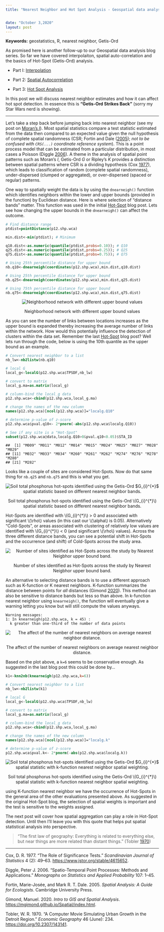```yaml
---
title: "Nearest Neighbor and Hot Spot Analysis - Geospatial data analysis in #rstats. Part 3b"


date: "October 3,2020"
layout: post
---
```



<section class="main-content">
<p><strong>Keywords:</strong> geostatistics, R, nearest neighbor, Getis-Ord</p>
<p>As promised here is another follow-up to our Geospatial data analysis blog series. So far we have covered interpolaiton, spatial auto-correlation and the basics of Hot-Spot (Getis-Ord) analysis.</p>
<ul>
<li><p>Part I: <a href="https://swampthingecology.org/blog/geospatial-data-analysis-in-rstats.-part-1/" target="_blank">Interpolation</a></p></li>
<li><p>Part 2: <a href="https://swampthingecology.org/blog/geospatial-data-analysis-in-rstats.-part-2/" target="_blank">Spatial Autocorrelation</a></p></li>
<li><p>Part 3: <a href="https://swampthingecology.org/blog/hot-spot-analysis-geospatial-data-analysis-in-rstats.-part-3/" target="_blank">Hot Spot Analysis</a></p></li>
</ul>
<p>In this post we will discuss nearest neighbor estimates and how it can affect hot spot detection. In essence this is <strong>“Getis-Ord Strikes Back”</strong> (sorry my Star Wars nerd is showing).</p>
<hr />
<p>Let’s take a step back before jumping back into nearest neighbor (see my post on <a href="https://swampthingecology.org/blog/geospatial-data-analysis-in-rstats.-part-2/" target="_blank">Moran’s <em>I</em></a>). Most spatial statistics compare a test statistic estimated from the data then compared to an expected value given the null hypothesis of complete spatial randomness (CSR; <span class="citation">Fortin and Dale (<a href="#ref-fortin_spatial_2005" role="doc-biblioref">2005</a>)</span>; <em>not to be confused with <code>CRS(...)</code> coordinate reference system</em>). This is a point process model that can be estimated from a particular distribution, in most cases a Poisson <span class="citation">(Diggle <a href="#ref-diggle_spatio-temporal_2006" role="doc-biblioref">2006</a>)</span>. A theme in the analysis of spatial point patterns such as Moran’s <em>I</em>, Getis-Ord <em>G</em> or Ripley’s <em>K</em> provides a distinction between spatial patterns where CSR is a dividing hypothesis <span class="citation">(Cox <a href="#ref-cox_role_1977" role="doc-biblioref">1977</a>)</span>, which leads to classification of random (complete spatial randomness), under-dispersed (clumped or aggregated), or over-dispersed (spaced or regular) patterns.</p>
<!-- resource: 
https://joparga3.github.io/spatial_point_pattern/ 
https://www.seas.upenn.edu/~ese502/NOTEBOOK/Part_I/2_Models_of_Spatial_Randomness.pdf
https://training.fws.gov/courses/references/tutorials/geospatial/CSP7304/documents/PointPatterTutorial.pdf

### Models of Spatial Randomness

The _Principle of Insufficient Reason_ or Laplace Principle asserts that if there is no information to indicate that either of two events is more likely than others, then they should be treated as equally likely. Translating this into a graphical explanation, if we have an area divided in equal areas, there is no reason to believe that this point is more likely to appear in either left half or the (identical) right half.  If we look at the image below, for the first case, any given point should have the same probability (1/2) of appearing in either half of the area. If we divide the areas again by half, then points should have the same probability (1/4) of appearing in any of the 4 squares and so on. 

<img src="{{ site.url }}{{ site.baseurl }}/knitr_files/2020-10-08-NN_HotSpot_files/figure-html/Laplace-1.png" style="display: block; margin: auto;" />

Therefore the assumptions of spatially random models are: 

1. Without any given information on the likelihood of events occurring being different across the dataset (study area), the probability should be the same for all events across the study area (Laplace Principal).

2. Locations of points have no influence on one another (i.e. spatial autocorrelation)

-->
<p>Below we are going to import some data, use different techniques to estimate nearest neighbor and see how that affects Hot spot detection.</p>
<div id="lets-get-started" class="section level3">
<h3>Let’s get started</h3>
<p>Before we get too deep into things here are the necessary packages we will be using.</p>
<div class="sourceCode" id="cb1"><pre class="sourceCode r"><code class="sourceCode r"><a class="sourceLine" id="cb1-1" title="1"><span class="co">## Libraries</span></a>
<a class="sourceLine" id="cb1-2" title="2"><span class="co"># read xlsx files</span></a>
<a class="sourceLine" id="cb1-3" title="3"><span class="kw">library</span>(readxl)</a>
<a class="sourceLine" id="cb1-4" title="4"></a>
<a class="sourceLine" id="cb1-5" title="5"><span class="co"># Geospatial </span></a>
<a class="sourceLine" id="cb1-6" title="6"><span class="kw">library</span>(rgdal)</a>
<a class="sourceLine" id="cb1-7" title="7"><span class="kw">library</span>(rgeos)</a>
<a class="sourceLine" id="cb1-8" title="8"><span class="kw">library</span>(raster)</a>
<a class="sourceLine" id="cb1-9" title="9"><span class="kw">library</span>(spdep)</a></code></pre></div>
<p>Same data and links from last post.</p>
<ul>
<li><p>Download the data (as a zip file) <a href="https://www.epa.gov/sites/production/files/2014-03/sf1data.zip" target="_blank">here</a>!</p></li>
<li><p>Download the Water Conservation Areas shapefile <a href="%22https://www.swampthingecology.org/blog/data/hotspot/WCAs.zip%22" target="&quot;_blank">here</a>!</p></li>
</ul>
<div class="sourceCode" id="cb2"><pre class="sourceCode r"><code class="sourceCode r"><a class="sourceLine" id="cb2-1" title="1"><span class="co"># Define spatial datum</span></a>
<a class="sourceLine" id="cb2-2" title="2">utm17&lt;-<span class="kw">CRS</span>(<span class="st">&quot;+proj=utm +zone=17 +datum=WGS84 +units=m&quot;</span>)</a>
<a class="sourceLine" id="cb2-3" title="3">wgs84&lt;-<span class="kw">CRS</span>(<span class="st">&quot;+proj=longlat +datum=WGS84 +no_defs +ellps=WGS84 +towgs84=0,0,0&quot;</span>)</a>
<a class="sourceLine" id="cb2-4" title="4"></a>
<a class="sourceLine" id="cb2-5" title="5"><span class="co"># Read shapefile</span></a>
<a class="sourceLine" id="cb2-6" title="6">wcas&lt;-<span class="kw">readOGR</span>(GISdata,<span class="st">&quot;WCAs&quot;</span>)</a>
<a class="sourceLine" id="cb2-7" title="7">wcas&lt;-<span class="kw">spTransform</span>(wcas,utm17)</a>
<a class="sourceLine" id="cb2-8" title="8"></a>
<a class="sourceLine" id="cb2-9" title="9"><span class="co"># Read the spreadsheet</span></a>
<a class="sourceLine" id="cb2-10" title="10">p12&lt;-readxl<span class="op">::</span><span class="kw">read_xls</span>(<span class="st">&quot;data/P12join7FINAL.xls&quot;</span>,<span class="dt">sheet=</span><span class="dv">2</span>)</a>
<a class="sourceLine" id="cb2-11" title="11"></a>
<a class="sourceLine" id="cb2-12" title="12"><span class="co"># Clean up the headers</span></a>
<a class="sourceLine" id="cb2-13" title="13"><span class="kw">colnames</span>(p12)&lt;-<span class="kw">sapply</span>(<span class="kw">strsplit</span>(<span class="kw">names</span>(p12),<span class="st">&quot;</span><span class="ch">\\</span><span class="st">$&quot;</span>),<span class="st">&quot;[&quot;</span>,<span class="dv">1</span>)</a>
<a class="sourceLine" id="cb2-14" title="14">p12&lt;-<span class="kw">data.frame</span>(p12)</a>
<a class="sourceLine" id="cb2-15" title="15">p12[p12<span class="op">==-</span><span class="dv">9999</span>]&lt;-<span class="ot">NA</span></a>
<a class="sourceLine" id="cb2-16" title="16">p12[p12<span class="op">==-</span><span class="fl">3047.6952</span>]&lt;-<span class="ot">NA</span></a>
<a class="sourceLine" id="cb2-17" title="17"></a>
<a class="sourceLine" id="cb2-18" title="18"><span class="co"># Convert the data.frame() to SpatialPointsDataFrame</span></a>
<a class="sourceLine" id="cb2-19" title="19">vars&lt;-<span class="kw">c</span>(<span class="st">&quot;STA_ID&quot;</span>,<span class="st">&quot;CYCLE&quot;</span>,<span class="st">&quot;SUBAREA&quot;</span>,<span class="st">&quot;DECLONG&quot;</span>,<span class="st">&quot;DECLAT&quot;</span>,<span class="st">&quot;DATE&quot;</span>,<span class="st">&quot;TPSDF&quot;</span>)</a>
<a class="sourceLine" id="cb2-20" title="20">p12.shp&lt;-<span class="kw">SpatialPointsDataFrame</span>(<span class="dt">coords=</span>p12[,<span class="kw">c</span>(<span class="st">&quot;DECLONG&quot;</span>,<span class="st">&quot;DECLAT&quot;</span>)],</a>
<a class="sourceLine" id="cb2-21" title="21">                               <span class="dt">data=</span>p12[,vars],<span class="dt">proj4string =</span>wgs84)</a>
<a class="sourceLine" id="cb2-22" title="22"><span class="co"># transform to UTM (something I like to do...but not necessary)</span></a>
<a class="sourceLine" id="cb2-23" title="23">p12.shp&lt;-<span class="kw">spTransform</span>(p12.shp,utm17)</a>
<a class="sourceLine" id="cb2-24" title="24"></a>
<a class="sourceLine" id="cb2-25" title="25"><span class="co"># Subset the data for wet season data only and only WCA sites</span></a>
<a class="sourceLine" id="cb2-26" title="26">p12.shp2&lt;-<span class="kw">subset</span>(p12.shp,CYCLE<span class="op">%in%</span><span class="kw">c</span>(<span class="dv">0</span>,<span class="dv">2</span>))</a>
<a class="sourceLine" id="cb2-27" title="27">p12.shp.wca&lt;-p12.shp2[wcas,]</a>
<a class="sourceLine" id="cb2-28" title="28"></a>
<a class="sourceLine" id="cb2-29" title="29"><span class="co"># Double check for NAs in the dataset</span></a>
<a class="sourceLine" id="cb2-30" title="30"><span class="kw">subset</span>(p12.shp.wca<span class="op">@</span>data,<span class="kw">is.na</span>(TPSDF)<span class="op">==</span>T)</a>
<a class="sourceLine" id="cb2-31" title="31"></a>
<a class="sourceLine" id="cb2-32" title="32"><span class="co"># Remove NA sample</span></a>
<a class="sourceLine" id="cb2-33" title="33">p12.shp.wca&lt;-<span class="kw">subset</span>(p12.shp.wca,<span class="kw">is.na</span>(TPSDF)<span class="op">==</span>F)</a></code></pre></div>
<p>Here is a quick map the of the subsetted data</p>
<div class="sourceCode" id="cb3"><pre class="sourceCode r"><code class="sourceCode r"><a class="sourceLine" id="cb3-1" title="1"><span class="kw">par</span>(<span class="dt">mar=</span><span class="kw">c</span>(<span class="fl">0.1</span>,<span class="fl">0.1</span>,<span class="fl">0.1</span>,<span class="fl">0.1</span>),<span class="dt">oma=</span><span class="kw">c</span>(<span class="dv">0</span>,<span class="dv">0</span>,<span class="dv">0</span>,<span class="dv">0</span>))</a>
<a class="sourceLine" id="cb3-2" title="2"><span class="kw">plot</span>(wcas)</a>
<a class="sourceLine" id="cb3-3" title="3"><span class="kw">plot</span>(p12.shp.wca,<span class="dt">pch=</span><span class="dv">21</span>,<span class="dt">bg=</span><span class="kw">adjustcolor</span>(<span class="st">&quot;dodgerblue1&quot;</span>,<span class="fl">0.5</span>),<span class="dt">cex=</span><span class="dv">1</span>,<span class="dt">add=</span>T)</a>
<a class="sourceLine" id="cb3-4" title="4">mapmisc<span class="op">::</span><span class="kw">scaleBar</span>(utm17,<span class="st">&quot;bottomright&quot;</span>,<span class="dt">bty=</span><span class="st">&quot;n&quot;</span>,<span class="dt">cex=</span><span class="dv">1</span>,<span class="dt">seg.len=</span><span class="dv">4</span>)</a></code></pre></div>
<div class="figure" style="text-align: center">
<img src="{{ site.url }}{{ site.baseurl }}/knitr_files/2020-10-08-NN_HotSpot_files/figure-html/unnamed-chunk-3-1.png" alt="Monitoring location from R-EMAP Phase I, wet season sampling (cycles 0 and 2) within the Water Conservation Areas."  />
<p class="caption">
Monitoring location from R-EMAP Phase I, wet season sampling (cycles 0 and 2) within the Water Conservation Areas.
</p>
</div>
</div>
<div id="nearest-neighbor" class="section level3">
<h3>Nearest Neighbor</h3>
<p>As discussed in our prior blog post, average nearest neighbor (ANN) analysis measures the average distance from each point in the study area to its nearest point. In some cases, this methods can be sensitive to which distance bands are identified and can therefore be carried forward into other analyses that rely on nearest neighbor spatial weighting. However, ANN statistic is one of many distance based point pattern analysis statistics that can be used to spatially weight the dataset necessary for spatial statistical evaluation. Others include K, L and pair correlation function (g; not to confused with Getis-Ord <em>G</em>) <span class="citation">(Gimond <a href="#ref-gimond_intro_2020" role="doc-biblioref">2020</a>)</span>.</p>
<!-- https://pro.arcgis.com/en/pro-app/tool-reference/spatial-statistics/h-how-average-nearest-neighbor-distance-spatial-st.htm#:~:text=The%20average%20nearest%20neighbor%20ratio,covering%20the%20same%20total%20area). -->
<p>One way to spatially weight the data is by using the <code>dnearneigh()</code> function which identifies neighbors within the lower and upper bounds (provided in the function) by Euclidean distance. Here is where selection of “distance bands” matter. This function was used in the initial <a href="https://swampthingecology.org/blog/hot-spot-analysis-geospatial-data-analysis-in-rstats.-part-3/" target="_blank">Hot-Spot</a> blog post. Lets see how changing the upper bounds in the <code>dnearneigh()</code> can affect the outcome.</p>
<div class="sourceCode" id="cb4"><pre class="sourceCode r"><code class="sourceCode r"><a class="sourceLine" id="cb4-1" title="1"><span class="co"># Find distance range</span></a>
<a class="sourceLine" id="cb4-2" title="2">ptdist=<span class="kw">pointDistance</span>(p12.shp.wca)</a>
<a class="sourceLine" id="cb4-3" title="3"></a>
<a class="sourceLine" id="cb4-4" title="4">min.dist&lt;-<span class="kw">min</span>(ptdist); <span class="co"># Minimum</span></a>
<a class="sourceLine" id="cb4-5" title="5"></a>
<a class="sourceLine" id="cb4-6" title="6">q10.dist&lt;-<span class="kw">as.numeric</span>(<span class="kw">quantile</span>(ptdist,<span class="dt">probs=</span><span class="fl">0.10</span>)); <span class="co"># Q10</span></a>
<a class="sourceLine" id="cb4-7" title="7">q25.dist&lt;-<span class="kw">as.numeric</span>(<span class="kw">quantile</span>(ptdist,<span class="dt">probs=</span><span class="fl">0.25</span>)); <span class="co"># Q25</span></a>
<a class="sourceLine" id="cb4-8" title="8">q75.dist&lt;-<span class="kw">as.numeric</span>(<span class="kw">quantile</span>(ptdist,<span class="dt">probs=</span><span class="fl">0.75</span>)); <span class="co"># Q75</span></a>
<a class="sourceLine" id="cb4-9" title="9"></a>
<a class="sourceLine" id="cb4-10" title="10"><span class="co"># Using 25th percentile distance for upper bound</span></a>
<a class="sourceLine" id="cb4-11" title="11">nb.q10&lt;-<span class="kw">dnearneigh</span>(<span class="kw">coordinates</span>(p12.shp.wca),min.dist,q10.dist)</a>
<a class="sourceLine" id="cb4-12" title="12"></a>
<a class="sourceLine" id="cb4-13" title="13"><span class="co"># Using 25th percentile distance for upper bound</span></a>
<a class="sourceLine" id="cb4-14" title="14">nb.q25&lt;-<span class="kw">dnearneigh</span>(<span class="kw">coordinates</span>(p12.shp.wca),min.dist,q25.dist)</a>
<a class="sourceLine" id="cb4-15" title="15"></a>
<a class="sourceLine" id="cb4-16" title="16"><span class="co"># Using 75th percentile distance for upper bound</span></a>
<a class="sourceLine" id="cb4-17" title="17">nb.q75&lt;-<span class="kw">dnearneigh</span>(<span class="kw">coordinates</span>(p12.shp.wca),min.dist,q75.dist)</a></code></pre></div>
<div class="figure" style="text-align: center">
<img src="{{ site.url }}{{ site.baseurl }}/knitr_files/2020-10-08-NN_HotSpot_files/figure-html/unnamed-chunk-5-1.png" alt="Neighborhood network with different upper bound values"  />
<p class="caption">
Neighborhood network with different upper bound values
</p>
</div>
<p>As you can see the number of links between locations increases as the upper bound is expanded thereby increasing the average number of links within the network. How would this potentially influence the detection of clusters within the data set. Remember the last <a href="https://swampthingecology.org/blog/hot-spot-analysis-geospatial-data-analysis-in-rstats.-part-3/" target="_blank">Hot-Spot</a> blog post? Well lets run through the code, below is using the 10th quantile as the upper bound as an example.</p>
<div class="sourceCode" id="cb5"><pre class="sourceCode r"><code class="sourceCode r"><a class="sourceLine" id="cb5-1" title="1"><span class="co"># Convert nearest neighbor to a list</span></a>
<a class="sourceLine" id="cb5-2" title="2">nb_lw&lt;-<span class="kw">nb2listw</span>(nb.q10)</a>
<a class="sourceLine" id="cb5-3" title="3"></a>
<a class="sourceLine" id="cb5-4" title="4"><span class="co"># local G</span></a>
<a class="sourceLine" id="cb5-5" title="5">local_g&lt;-<span class="kw">localG</span>(p12.shp.wca<span class="op">$</span>TPSDF,nb_lw)</a>
<a class="sourceLine" id="cb5-6" title="6"></a>
<a class="sourceLine" id="cb5-7" title="7"><span class="co"># convert to matrix</span></a>
<a class="sourceLine" id="cb5-8" title="8">local_g.ma=<span class="kw">as.matrix</span>(local_g)</a>
<a class="sourceLine" id="cb5-9" title="9"></a>
<a class="sourceLine" id="cb5-10" title="10"><span class="co"># column-bind the local_g data</span></a>
<a class="sourceLine" id="cb5-11" title="11">p12.shp.wca&lt;-<span class="kw">cbind</span>(p12.shp.wca,local_g.ma)</a>
<a class="sourceLine" id="cb5-12" title="12"></a>
<a class="sourceLine" id="cb5-13" title="13"><span class="co"># change the names of the new column</span></a>
<a class="sourceLine" id="cb5-14" title="14"><span class="kw">names</span>(p12.shp.wca)[<span class="kw">ncol</span>(p12.shp.wca)]=<span class="st">&quot;localg.Q10&quot;</span></a>
<a class="sourceLine" id="cb5-15" title="15"></a>
<a class="sourceLine" id="cb5-16" title="16"><span class="co"># determine p-value of z-score</span></a>
<a class="sourceLine" id="cb5-17" title="17">p12.shp.wca<span class="op">$</span>pval.q10&lt;-<span class="st"> </span><span class="dv">2</span><span class="op">*</span><span class="kw">pnorm</span>(<span class="op">-</span><span class="kw">abs</span>(p12.shp.wca<span class="op">$</span>localg.Q10))</a>
<a class="sourceLine" id="cb5-18" title="18"></a>
<a class="sourceLine" id="cb5-19" title="19"><span class="co"># See if any site is a &quot;Hot-Spot&quot;</span></a>
<a class="sourceLine" id="cb5-20" title="20"><span class="kw">subset</span>(p12.shp.wca<span class="op">@</span>data,localg.Q10<span class="op">&gt;</span><span class="dv">0</span><span class="op">&amp;</span>pval.q10<span class="op">&lt;</span><span class="fl">0.05</span>)<span class="op">$</span>STA_ID</a></code></pre></div>
<pre><code>##  [1] &quot;M009&quot; &quot;M011&quot; &quot;M012&quot; &quot;M014&quot; &quot;M015&quot; &quot;M024&quot; &quot;M025&quot; &quot;M027&quot; &quot;M028&quot; &quot;M029&quot;
## [11] &quot;M032&quot; &quot;M033&quot; &quot;M034&quot; &quot;M260&quot; &quot;M261&quot; &quot;M262&quot; &quot;M274&quot; &quot;M276&quot; &quot;M278&quot; &quot;M280&quot;
## [21] &quot;M282&quot;</code></pre>
<p>Looks like a couple of sites are considered Hot-Spots. Now do that same thing for <code>nb.q25</code> and <code>nb.q75</code> and this is what you get.</p>
<div class="figure" style="text-align: center">
<img src="{{ site.url }}{{ site.baseurl }}/knitr_files/2020-10-08-NN_HotSpot_files/figure-html/unnamed-chunk-8-1.png" alt="Soil total phosphorus hot-spots identified using the Getis-Ord $G_{i}^{*}$ spatial statistic based on different nearest neighbor bands."  />
<p class="caption">
Soil total phosphorus hot-spots identified using the Getis-Ord <span class="math inline">\(G_{i}^{*}\)</span> spatial statistic based on different nearest neighbor bands.
</p>
</div>
<p>Hot-Spots are identified with <span class="math inline">\(G_{i}^{*}\)</span> &gt; 0 and associated with significant <span class="math inline">\(\rho\)</span> values (in this cast our <span class="math inline">\(\alpha\)</span> is 0.05). Alternatively “Cold-Spots”, or areas associated with clustering of relatively low values are identified with <span class="math inline">\(G_{i}^{*}\)</span> &lt; 0 (and significant <span class="math inline">\(\rho\)</span> values). Across the three different distance bands, you can see a potential shift in Hot-Spots and the occurrence (and shift) of Cold-Spots across the study area.</p>
<div class="figure" style="text-align: center">
<img src="{{ site.url }}{{ site.baseurl }}/knitr_files/2020-10-08-NN_HotSpot_files/figure-html/unnamed-chunk-9-1.png" alt="Number of sites identified as Hot-Spots across the study by Nearest Neigbhor upper bound band."  />
<p class="caption">
Number of sites identified as Hot-Spots across the study by Nearest Neigbhor upper bound band.
</p>
</div>
<p>An alternative to selecting distance bands is to use a different approach such as K-function or K nearest neighbors. K-function summarizes the distance between points for <em>all</em> distances <span class="citation">(Gimond <a href="#ref-gimond_intro_2020" role="doc-biblioref">2020</a>)</span>. This method can also be sensitive to distance bands but less so than above. In k-function nearest neighbor using <code>knearneigh()</code>, the function will eventually give a warning letting you know but will still compute the values anyways.</p>
<pre><code>Warning messages:
1: In knearneigh(p12.shp.wca, k = 45) :
  k greater than one-third of the number of data points</code></pre>
<div class="figure" style="text-align: center">
<img src="{{ site.url }}{{ site.baseurl }}/knitr_files/2020-10-08-NN_HotSpot_files/figure-html/unnamed-chunk-10-1.png" alt="The affect of the number of nearest neighbors on average nearest neighbor distance."  />
<p class="caption">
The affect of the number of nearest neighbors on average nearest neighbor distance.
</p>
</div>
<p>Based on the plot above, a <code>k=6</code> seems to be conservative enough. As suggested in the last blog post this could be done by…</p>
<div class="sourceCode" id="cb8"><pre class="sourceCode r"><code class="sourceCode r"><a class="sourceLine" id="cb8-1" title="1">k1&lt;-<span class="kw">knn2nb</span>(<span class="kw">knearneigh</span>(p12.shp.wca,<span class="dt">k=</span><span class="dv">6</span>))</a></code></pre></div>
<!-- Some resources
https://daviddalpiaz.github.io/r4sl/knn-class.html
-->
<div class="sourceCode" id="cb9"><pre class="sourceCode r"><code class="sourceCode r"><a class="sourceLine" id="cb9-1" title="1"><span class="co"># Convert nearest neighbor to a list</span></a>
<a class="sourceLine" id="cb9-2" title="2">nb_lw&lt;-<span class="kw">nb2listw</span>(k1)</a>
<a class="sourceLine" id="cb9-3" title="3"></a>
<a class="sourceLine" id="cb9-4" title="4"><span class="co"># local G</span></a>
<a class="sourceLine" id="cb9-5" title="5">local_g&lt;-<span class="kw">localG</span>(p12.shp.wca<span class="op">$</span>TPSDF,nb_lw)</a>
<a class="sourceLine" id="cb9-6" title="6"></a>
<a class="sourceLine" id="cb9-7" title="7"><span class="co"># convert to matrix</span></a>
<a class="sourceLine" id="cb9-8" title="8">local_g.ma=<span class="kw">as.matrix</span>(local_g)</a>
<a class="sourceLine" id="cb9-9" title="9"></a>
<a class="sourceLine" id="cb9-10" title="10"><span class="co"># column-bind the local_g data</span></a>
<a class="sourceLine" id="cb9-11" title="11">p12.shp.wca&lt;-<span class="kw">cbind</span>(p12.shp.wca,local_g.ma)</a>
<a class="sourceLine" id="cb9-12" title="12"></a>
<a class="sourceLine" id="cb9-13" title="13"><span class="co"># change the names of the new column</span></a>
<a class="sourceLine" id="cb9-14" title="14"><span class="kw">names</span>(p12.shp.wca)[<span class="kw">ncol</span>(p12.shp.wca)]=<span class="st">&quot;localg.k&quot;</span></a>
<a class="sourceLine" id="cb9-15" title="15"></a>
<a class="sourceLine" id="cb9-16" title="16"><span class="co"># determine p-value of z-score</span></a>
<a class="sourceLine" id="cb9-17" title="17">p12.shp.wca<span class="op">$</span>pval.k&lt;-<span class="st"> </span><span class="dv">2</span><span class="op">*</span><span class="kw">pnorm</span>(<span class="op">-</span><span class="kw">abs</span>(p12.shp.wca<span class="op">$</span>localg.k))</a></code></pre></div>
<div class="figure" style="text-align: center">
<img src="{{ site.url }}{{ site.baseurl }}/knitr_files/2020-10-08-NN_HotSpot_files/figure-html/unnamed-chunk-13-1.png" alt="Soil total phosphorus hot-spots identified using the Getis-Ord $G_{i}^{*}$ spatial statistic with k-function nearest neighbor spatial weighting."  />
<p class="caption">
Soil total phosphorus hot-spots identified using the Getis-Ord <span class="math inline">\(G_{i}^{*}\)</span> spatial statistic with k-function nearest neighbor spatial weighting.
</p>
</div>
<p>using K-function nearest neighbor we have the occurrence of Hot-Spots in the general area of the other evaluations presented above. As suggested in the original Hot-Spot blog, the selection of spatial weights is important and the test is sensitive to the weights assigned.</p>
<p>The next post will cover how spatial aggregation can play a role in Hot-Spot detection. Until then I’ll leave you with this quote that helps put spatial statistical analysis into perspective.</p>
<blockquote>
<p>“The first law of geography: Everything is related to everything else, but near things are more related than distant things.” <span class="citation">(Tobler <a href="#ref-tobler_computer_1970" role="doc-biblioref">1970</a>)</span></p>
</blockquote>
<hr />
<div id="refs" class="references">
<div id="ref-cox_role_1977">
<p>Cox, D. R. 1977. “The Role of Significance Tests.” <em>Scandinavian Journal of Statistics</em> 4 (2): 49–63. <a href="https://www.jstor.org/stable/4615652">https://www.jstor.org/stable/4615652</a>.</p>
</div>
<div id="ref-diggle_spatio-temporal_2006">
<p>Diggle, Peter J. 2006. “Spatio-Temporal Point Processes: Methods and Applications.” <em>Monographs on Statistics and Applied Probability</em> 107: 1–45.</p>
</div>
<div id="ref-fortin_spatial_2005">
<p>Fortin, Marie-Josée, and Mark R. T. Dale. 2005. <em>Spatial Analysis: A Guide for Ecologists</em>. Cambridge University Press.</p>
</div>
<div id="ref-gimond_intro_2020">
<p>Gimond, Manuel. 2020. <em>Intro to GIS and Spatial Analysis</em>. <a href="https://mgimond.github.io/Spatial/index.html">https://mgimond.github.io/Spatial/index.html</a>.</p>
</div>
<div id="ref-tobler_computer_1970">
<p>Tobler, W. R. 1970. “A Computer Movie Simulating Urban Growth in the Detroit Region.” <em>Economic Geography</em> 46 (June): 234. <a href="https://doi.org/10.2307/143141">https://doi.org/10.2307/143141</a>.</p>
</div>
</div>
</div>
</section>
